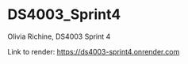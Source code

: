 # DS4003_Sprint4
Olivia Richine, DS4003 Sprint 4

Link to render: https://ds4003-sprint4.onrender.com
